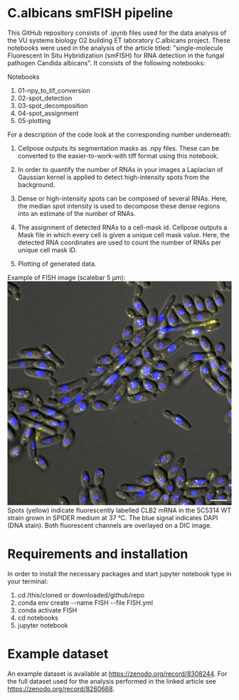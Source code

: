 # C.albicans smFISH pipeline

This GitHub repository consists of .ipynb files used for the data analysis of the VU systems biology O2 building ET laboratory C.albicans project. These notebooks were used in the analysis of the article titled: "single-molecule Fluorescent In Situ Hybridization (smFISH) for RNA detection in the fungal pathogen Candida albicans".
It consists of the following notebooks:

Notebooks
  1. 01-npy_to_tif_conversion
  2. 02-spot_detection
  3. 03-spot_decomposition
  4. 04-spot_assignment
  5. 05-plotting

For a description of the code look at the corresponding number underneath:

 1. Cellpose outputs its segmentation masks as .npy files. These can be converted to the easier-to-work-with tiff format using this notebook. 
 
 
 2. In order to quantify the number of RNAs in your images a Laplacian of Gaussian kernel is applied to detect high-intensity spots from the background.
 

 3. Dense or high-intensity spots can be composed of several RNAs. Here, the median spot intensity is used to decompose these dense regions into an estimate of the number of RNAs.
 
 
 4. The assignment of detected RNAs to a cell-mask id. Cellpose outputs a Mask file in which every cell is given a unique cell mask value. Here, the detected RNA coordinates are used to count the number of RNAs per unique cell mask ID.

 5. Plotting of generated data.

Example of FISH image (scalebar 5 µm):
![example of FISH on the CLB2 mRNA for the SC5314 WT strain grown in SPIDER36 medium](CET111_CLB2Q670_SPIDER37_CY5_01_MAXcrop_filt_5um.png)
Spots (yellow) indicate fluorescently labelled CLB2 mRNA in the SC5314 WT strain grown in SPIDER medium at 37 °C. The blue signal indicates DAPI (DNA stain). Both fluorescent channels are overlayed on a DIC image. 

# Requirements and installation
In order to install the necessary packages and start jupyter notebook type in your terminal:

1. cd /this/cloned or downloaded/github/repo
2. conda env create --name FISH --file FISH.yml
3. conda activate FISH
4. cd notebooks 
5. jupyter notebook
 
# Example dataset
An example dataset is available at https://zenodo.org/record/8308244. For the full dataset used for the analysis performed in the linked article see https://zenodo.org/record/8260668.
